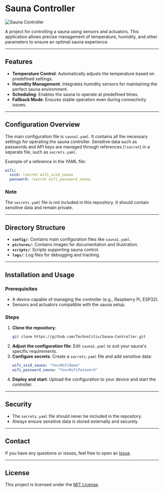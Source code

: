 # Sauna Controller

![Sauna Controller](pictures/controller_image.PNG)

A project for controlling a sauna using sensors and actuators. This application allows precise management of temperature, humidity, and other parameters to ensure an optimal sauna experience.

---

## Features

- **Temperature Control**: Automatically adjusts the temperature based on predefined settings.
- **Humidity Management**: Integrates humidity sensors for maintaining the perfect sauna environment.
- **Scheduling**: Enables the sauna to operate at predefined times.
- **Fallback Mode**: Ensures stable operation even during connectivity issues.

---

## Configuration Overview

The main configuration file is `sauna1.yaml`. It contains all the necessary settings for operating the sauna controller. Sensitive data such as passwords and API keys are managed through references (`!secret`) in a separate file, such as `secrets.yaml`.

Example of a reference in the YAML file:
```yaml
wifi:
  ssid: !secret wifi_ssid_sauna
  password: !secret wifi_password_sauna
```

### Note
The `secrets.yaml` file is not included in this repository. It should contain sensitive data and remain private.

---

## Directory Structure

- **`config/`**: Contains main configuration files like `sauna1.yaml`.
- **`pictures/`**: Contains images for documentation and illustration.
- **`scripts/`**: Scripts supporting sauna control.
- **`logs/`**: Log files for debugging and tracking.

---

## Installation and Usage

### Prerequisites

- A device capable of managing the controller (e.g., Raspberry Pi, ESP32).
- Sensors and actuators compatible with the sauna setup.

### Steps

1. **Clone the repository**:
   ```bash
   git clone https://github.com/Technolitix/Sauna-Controller.git
   ```
2. **Adjust the configuration file**:
   Edit `sauna1.yaml` to suit your sauna's specific requirements.
3. **Configure secrets**:
   Create a `secrets.yaml` file and add sensitive data:
   ```yaml
   wifi_ssid_sauna: "YourWiFiName"
   wifi_password_sauna: "YourWiFiPassword"
   ```
4. **Deploy and start**:
   Upload the configuration to your device and start the controller.

---

## Security

- The `secrets.yaml` file should never be included in the repository.
- Always ensure sensitive data is stored externally and securely.

---

## Contact

If you have any questions or issues, feel free to open an [Issue](https://github.com/Technolitix/Sauna-Controller/issues).

---

## License

This project is licensed under the [MIT License](LICENSE).
